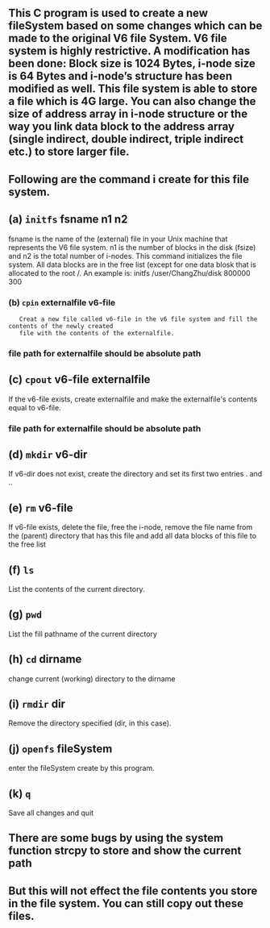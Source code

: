 ## This C program is used to create a new fileSystem based on some changes which can be made to the original V6 file System. V6 file system is highly restrictive. A modification has been done: Block size is 1024 Bytes, i-node size is 64 Bytes and i-node’s structure has been modified as well. This file system is able to store a file which is 4G large. You can also change the size of address array in i-node structure or the way you link data block to the address array (single indirect, double indirect, triple indirect etc.) to store larger file.

## Following are the command i create for this file system. 

## (a) `initfs` fsname n1 n2
fsname is the name of the (external) file in your Unix machine that represents the V6 file system.
n1 is the number of blocks in the disk (fsize) and n2 is the total number of i-nodes.
This command initializes the file system. 
All data blocks are in the free list 
(except for one data blosk that is allocated to the root /. An example is: initfs /user/ChangZhu/disk 800000 300

### (b) `cpin` externalfile v6-file
       Creat a new file called v6-file in the v6 file system and fill the contents of the newly created 
       file with the contents of the externalfile.
### file path for externalfile should be absolute path

## (c) `cpout` v6-file externalfile
If the v6-file exists, create externalfile and make the externalfile's contents equal to v6-file.
### file path for externalfile should be absolute path

## (d) `mkdir` v6-dir
If v6-dir does not exist, create the directory and set its first two entries . and .. 

## (e) `rm` v6-file
If v6-file exists, delete the file, free the i-node, remove the file name from the 
(parent) directory that has this file and add all data blocks of this file to the free list

## (f) `ls`
List the contents of the current directory.

## (g) `pwd`
List the fill pathname of the current directory

## (h) `cd` dirname
change current (working) directory to the dirname

## (i) `rmdir` dir
Remove the directory specified (dir, in this case).

## (j) `openfs` fileSystem
enter the fileSystem create by this program.

## (k) `q`
Save all changes and quit

## There are some bugs by using the system function strcpy to store and show the current path
## But this will not effect the file contents you store in the file system. You can still copy out these files.
